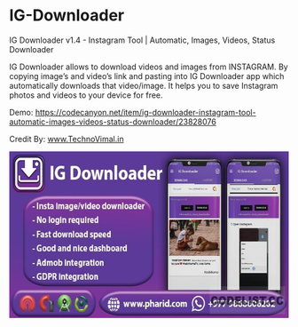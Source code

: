 # IG-Downloader
 IG Downloader v1.4 - Instagram Tool | Automatic, Images, Videos, Status Downloader


IG Downloader allows to download videos and images from INSTAGRAM. By copying image’s and video’s link and pasting into IG Downloader app which automatically downloads that video/image. It helps you to save Instagram photos and videos to your device for free.

Demo: https://codecanyon.net/item/ig-downloader-instagram-tool-automatic-images-videos-status-downloader/23828076


Credit By: www.TechnoVimal.in


<img src="https://raw.githubusercontent.com/vimalcvs/IG-Downloader/master/img/ig-downloader.jpg" alt="" width="590" height="300" />
